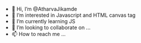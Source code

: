- 👋 Hi, I’m @AtharvaJikamde
- 👀 I’m interested in Javascript and HTML canvas <canvas> tag
- 🌱 I’m currently learning JS
- 💞️ I’m looking to collaborate on ...
- 📫 How to reach me ...

<!---
AtharvaJikamde/AtharvaJikamde is a ✨ special ✨ repository because its `README.md` (this file) appears on your GitHub profile.
You can click the Preview link to take a look at your changes.
--->
